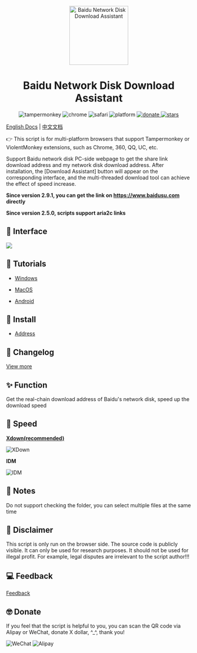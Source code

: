 <p align="center">
  <a href="https://www.baiduyun.wiki">
    <img width="160" src="https://raw.githubusercontent.com/syhyz1990/baiduyun/master/logo.png" alt="Baidu Network Disk Download Assistant">
  </a>
</p>

<h1 align="center">Baidu Network Disk Download Assistant</h1>

<p align="center">
  <img src="https://img.shields.io/badge/tamperMonkey-v4.8-brightgreen.svg" alt="tampermonkey">
  <img src="https://img.shields.io/badge/chrome%20x64-v76.0-brightgreen.svg" alt="chrome">
  <img src="https://img.shields.io/badge/safari%20-v12.0-brightgreen.svg" alt="safari">
  <img src="https://img.shields.io/badge/platform-Windows%20%7C%20Mac%20%7C%20Android-blue.svg" alt="platform">
  <a href="https://www.baiduyun.wiki/zh-cn/donate.html">
    <img src="https://img.shields.io/badge/%24-donate-ff69b4.svg" alt="donate">
  </a>
  <a href="https://github.com/syhyz1990/baiduyun">
    <img src="https://img.shields.io/badge/Star-10k+-yellow.svg?style=social&logo=github" alt="stars">
  </a>
</p>

[English Docs](README_EN.md) | [中文文档](README.md)

👉 This script is for multi-platform browsers that support Tampermonkey or ViolentMonkey extensions, such as Chrome, 360, QQ, UC, etc.

Support Baidu network disk PC-side webpage to get the share link download address and my network disk download address. After installation, the [Download Assistant] button will appear on the corresponding interface, and the multi-threaded download tool can achieve the effect of speed increase.

**Since version 2.9.1, you can get the link on https://www.baidusu.com directly**

**Since version 2.5.0, scripts support aria2c links**

## 🎨 Interface

![](https://i.loli.net/2019/09/15/VkxjsPX6pmuAvot.png)

## 📖 Tutorials

- [Windows](https://www.baiduyun.wiki/zh-cn/windows.html)

- [MacOS](https://www.baiduyun.wiki/zh-cn/mac.html)

- [Android](https://www.baiduyun.wiki/zh-cn/android.html)

## 💽 Install

- [Address](https://www.baiduyun.wiki/install.html)

## 🔔 Changelog

[View more](https://www.baiduyun.wiki/zh-cn/changelog.html)

## ✨ Function

Get the real-chain download address of Baidu's network disk, speed up the download speed

## 🚀 Speed

**[Xdown(recommended)](http://pan.baiduyun.wiki/down)**

![XDown](https://i.loli.net/2019/09/19/187PZzbespSWMKx.gif)

**IDM**

![IDM](https://i.loli.net/2019/09/15/u9dRYDn6ekrKfXy.gif)

## 👻 Notes
Do not support checking the folder, you can select multiple files at the same time

## 📜 Disclaimer
This script is only run on the browser side. The source code is publicly visible. It can only be used for research purposes. It should not be used for illegal profit. For example, legal disputes are irrelevant to the script author!!!

## 💻 Feedback

[Feedback](https://www.baiduyun.wiki/zh-cn/feedback.html)

## 🤓 Donate
If you feel that the script is helpful to you, you can scan the QR code via Alipay or WeChat, donate X dollar, ^_^, thank you!

![WeChat](https://i.loli.net/2019/05/04/5ccc6d088bc31.jpg) ![Alipay](https://i.loli.net/2019/05/04/5ccc6d08a22f7.jpg)
